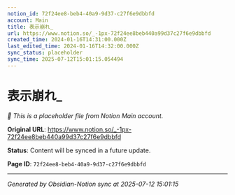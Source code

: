 ```yaml
---
notion_id: 72f24ee8-beb4-40a9-9d37-c27f6e9dbbfd
account: Main
title: 表示崩れ_
url: https://www.notion.so/_-1px-72f24ee8beb440a99d37c27f6e9dbbfd
created_time: 2024-01-16T14:31:00.000Z
last_edited_time: 2024-01-16T14:32:00.000Z
sync_status: placeholder
sync_time: 2025-07-12T15:01:15.054494
---
```


# 表示崩れ_

*🔄 This is a placeholder file from Notion Main account.*

**Original URL**: https://www.notion.so/_-1px-72f24ee8beb440a99d37c27f6e9dbbfd

**Status**: Content will be synced in a future update.

**Page ID**: `72f24ee8-beb4-40a9-9d37-c27f6e9dbbfd`

---

*Generated by Obsidian-Notion sync at 2025-07-12 15:01:15*

